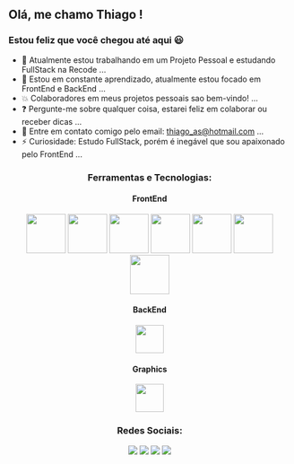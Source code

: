 ## Olá, me chamo Thiago ! 
### Estou feliz que você chegou até aqui :smiley:


<!--
**thiagoalmeidas/thiagoalmeidas** is a ✨ _special_ ✨ repository because its `README.md` (this file) appears on your GitHub profile.

Here are some ideas to get you started:-->


- :hammer: Atualmente estou trabalhando em um Projeto Pessoal e estudando FullStack na Recode ...
- :honeybee: Estou em constante aprendizado, atualmente estou focado em FrontEnd e BackEnd ...
- :boom: Colaboradores em meus projetos pessoais sao bem-vindo! ...
- :question: Pergunte-me sobre qualquer coisa, estarei feliz em colaborar ou receber dicas ...
- :email: Entre em contato comigo pelo email: thiago_as@hotmail.com ...
- ⚡ Curiosidade: Estudo FullStack, porém é inegável que sou apaixonado pelo FrontEnd ...

<div align="center">
  <h3>Ferramentas e Tecnologias:</h3>
  
  <div>
    <h4>FrontEnd</h4>
    <img width="70px" src="https://cdn.jsdelivr.net/gh/devicons/devicon/icons/html5/html5-original-wordmark.svg" />
    <img width="70px" src="https://cdn.jsdelivr.net/gh/devicons/devicon/icons/css3/css3-original-wordmark.svg" />
    <img width="70px" src="https://cdn.jsdelivr.net/gh/devicons/devicon/icons/bootstrap/bootstrap-original-wordmark.svg" />
    <img width="70px" src="https://cdn.jsdelivr.net/gh/devicons/devicon/icons/sass/sass-original.svg" />
    <img width="70px" src="https://cdn.jsdelivr.net/gh/devicons/devicon/icons/javascript/javascript-original.svg" />
    <img width="70px" src="https://cdn.jsdelivr.net/gh/devicons/devicon/icons/react/react-original-wordmark.svg" />
    <img width="70px" src="https://cdn.jsdelivr.net/gh/devicons/devicon/icons/nodejs/nodejs-plain-wordmark.svg" />
  </div>
  
  <div>
    <h4>BackEnd</h4>
    <img width="50px" src="https://cdn.jsdelivr.net/gh/devicons/devicon/icons/photoshop/photoshop-line.svg" />
  </div>
  
  <div>
    <h4>Graphics</h4>
    <img width="50px" src="https://cdn.jsdelivr.net/gh/devicons/devicon/icons/photoshop/photoshop-line.svg" />
  </div>
  
</div>


<div align="center">
  <h3>Redes Sociais:</h3>
  <a href="https://instagram.com/m.urb" target="_blank"><img src="https://img.shields.io/badge/-Instagram-%23E4405F?style=for-the-badge&logo=instagram&logoColor=white" target="_blank"></a>  
  <a href = "mailto:thiago_as@hotmail.com"><img src="https://img.shields.io/badge/Gmail-D14836?style=for-the-badge&logo=gmail&logoColor=white" target="_blank"></a>  
  <a href="https://www.linkedin.com/in/thiago-almeida-76b72b142/" target="_blank"><img src="https://img.shields.io/badge/-LinkedIn-%230077B5?style=for-the-badge&logo=linkedin&logoColor=white" target="_blank"></a>
  <a href = "https://api.whatsapp.com/send?phone=5511946703672&text=Olá vi seu contato no GitHub!, podemos falar?"><img src="https://img.shields.io/badge/Whatsapp-D148343?style=for-the-badge&logo=whatsapp&logoColor=white" target="_blank"></a>         
</div>

          
